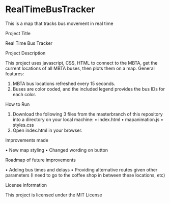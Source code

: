 # RealTimeBusTracker
This is a map that tracks bus movement in real time 

Project Title

Real Time Bus Tracker

Project Description

This project uses javascript, CSS, HTML to connect to the MBTA, get the current locations of all MBTA buses, then plots them on a map. General features:
1.	MBTA bus locations refreshed every 15 seconds.
2.	Buses are color coded, and the included legend provides the bus IDs for each color.

How to Run

1.	Download the following 3 files from the masterbranch of this repository into a directory on your local machine:
•	index.html
•	mapanimation.js
•	styles.css
2.	Open index.html in your browser.

Improvements made

•	New map styling
•	Changed wording on button

Roadmap of future improvements

•	Adding bus times and delays
•	Providing alternative routes given other parameters (I need to go to the coffee shop in between these locations, etc)

License information

This project is licensed under the MIT License
